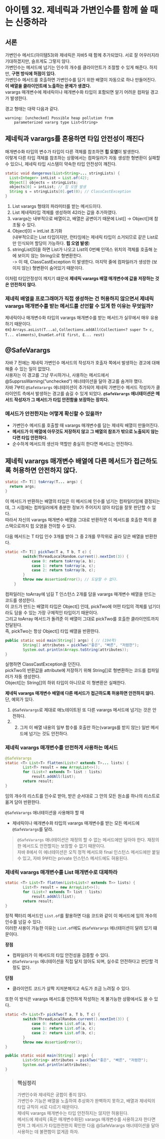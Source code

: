 # 아이템 32. 제네릭과 가변인수를 함께 쓸 때는 신중하라

## 서론
가변인수 메서드(아이템53)와 제네릭은 자바5 때 함께 추가되었다. 서로 잘 어우러지라 기대하겠지만, 슬프게도 그렇지 않다.  
가변인수는 메서드에 넘기는 인수의 개수를 클라이언트가 조절할 수 있게 해준다. 하지만, **구현 방식에 허점이 있다.**  
가변인수 메서드를 호출하면 가변인수를 담기 위한 배열이 자동으로 하나 만들어진다. **이 배열을 클라이언트에 노출하는 문제가 생겼다.**  
varargs 매개변수에 제네릭이나 매개변수화 타입이 포함되면 알기 어려운 컴파일 경고가 발생한다.  

경고 형태는 대략 다음과 같다.
```
warning: [unchecked] Possible heap pollution from
    parameterized vararg type List<String>
```

## 제네릭과 varargs를 혼용하면 타입 안전성이 깨진다
매개변수화 타입의 변수가 타입이 다른 객체를 참조하면 **힙 오염**이 발생한다.  
이렇게 다른 타입 객체를 참조하는 상황에서는 컴파일러가 자동 생성한 형변환이 실패할 수 있으니, 제네릭 타입 시스템이 약속한 타입 안전성이 꺠진다.

```Java
static void dangerous(List<String>... stringLists) {
  List<Integer> intList = List.of(42);
  Object[] objects = stringLists;
  objects[0] = intList; // 힙 오염 발생
  String s = stringLists[0].get(0); // ClassCastException
}
```
1. List varargs 형태의 파라미터를 받는 메서드이다.
2. List 제네릭타입 객체를 생성하여 42라는 값을 추가하였다.
3. varargs는 내부적으로 배열이고, 배열은 공변이기 때문에 List[] -> Object[]에 참조될 수 있다.
4. Object[0] = intList 초기화  
   (내부적으로는 List 타입이지만, 런타임에는 제네릭 타입이 소거되므로 같은 List로만 인식되어 할당이 가능하다. **힙 오염 발생**)
5. stringList[0]을 하면 List가 나오고 List의 0번째 인덱스 위치의 객체를 호출해 눈에 보이지 않는 String으로 형변환한다.  
-> 이 때, ClassCastException 이 발생한다. 마지막 줄에 컴파일러가 생성한 (보이지 않는) 형변환이 숨어있기 때문이다.  

이처럼 타입안정성이 깨지기 떄문에 **제네릭 varargs 배열 매개변수에 값을 저장하는 것은 안전하지 않다.**

### 제네릭 배열을 프로그래머가 직접 생성하는 건 허용하지 않으면서 제네릭 varargs 매개변수를 받는 메서드를 선언할 수 있게 한 이유는 무엇일까?
제네릭이나 매개변수화 타입의 varargs 매개변수를 받는 메서드가 실무에서 매우 유용하기 때문이다.  
ex) `Arrays.asList(T...a)`, `Collections.addAll(Collection<? super T> c, T... elements)`, `EnumSet.of(E first, E... rest)`

## @SafeVarargs
자바 7 전에는 제네릭 가변인수 메서드의 작성자가 호출자 쪽에서 발생하는 경고에 대해 해줄 수 있는 일이 없었다.    
사용자는 이 경고를 그냥 무시하거나, 사용하는 메서드에서 @SupprssWarning(“unchecked”) 애너테이션을 달아 경고를 숨겨야 했다.  
자바 7부터 `@SafeVarargs` 에너테이션이 추가되어 제네릭 가변인수 메서드 작성자가 클라이언트 측에서 발생하는 경고를 숨길 수 있게 되었다.
**`@SafeVarargs` 에너테이션은 메서드 작성자가 그 메서드가 타입 안전함을 보장하는 장치다.**

### 메서드가 안전한지는 어떻게 확신할 수 있을까? 
- 가변인수 메서드를 호출할 때 varargs 매개변수를 담는 제네릭 배열이 만들어진다.  
- **메서드가 이 배열에 아무것도 저장하지 않고 그 배열의 참조가 밖으로 노출되지 않는다면 타입 안전하다.**  
- 순수하게 메서드의 생산자 역할만 충실히 한다면 메서드는 안전하다.

## 제네릭 varargs 매개변수 배열에 다른 메서드가 접근하도록 허용하면 안전하지 않다.
```Java
static <T> T[] toArray(T... args) {
  return args;
}
```
이 메서드가 반환하는 배열의 타입은 이 메서드에 인수를 넘기는 컴파일타임에 결정되는데, 그 시점에는 컴파일러에게 충분한 정보가 주어지지 않아 타입을 잘못 판단할 수 있다.  
따라서 자신의 varargs 매개변수 배열을 그대로 반환하면 이 메서드를 호출한 쪽의 콜스택으로까지 힙 오염을 전이할 수 있다.  

다음 메서드는 T 타입 인수 3개를 받아 그 중 2개를 무작위로 골라 담은 배열을 반환한다.
```Java
static <T> T[] pickTwo(T a, T b, T c) {
        switch(ThreadLocalRandom.current().nextInt(3)) {
            case 0: return toArray(a, b);
            case 1: return toArray(a, c);
            case 2: return toArray(b, c);
        }
        throw new AssertionError(); // 도달할 수 없다.
    }
```
컴파일러는 toArray에 넘길 T 인스턴스 2개를 담을 varargs 매개변수 배열을 만드는 코드를 생성한다.  
이 코드가 만드는 배열의 타입은 Object[] 인데, pickTwo에 어떤 타입의 객체를 넘기더라도 담을 수 있는 가장 구체적인 타입이기 때문이다.  
그리고 toArray 메서드가 돌려준 이 배열이 그대로 pickTwo를 호출한 클라이언트까지 전달된다.  
즉, pickTwo는 항상 Object[] 타입 배열을 반환한다.

```Java
public static void main(String[] args) { // (194쪽)
        String[] attributes = pickTwo("좋은", "빠른", "저렴한");
        System.out.println(Arrays.toString(attributes));
}
```
실행하면 ClassCastException을 던진다.  
pickTwo의 반환값을 attribute에 저장하기 위해 String[]로 형변환하는 코드를 컴파일러가 자동 생성한다.  
Object[]는 String[]의 하위 타입이 아니므로 이 형변환은 실패한다.

**제네릭 varargs 매개변수 배열에 다른 메서드가 접근하도록 허용하면 안전하지 않다.**
단, 예외가 있다.
1. `@SafeVarargs`로 제대로 애노테이트된 또 다른 varargs 메서드에 넘기는 것은 안전하다.
2. 2. 그저 이 배열 내용의 일부 함수를 호출만 하는(varargs를 받지 않는) 일반 메서드에 넘기는 것도 안전하다.

### 제네릭 varargs 매개변수를 안전하게 사용하는 메서드
```Java
@SafeVarargs
static <T> List<T> flatten(List<? extends T>... lists) {
        List<T> result = new ArrayList<>();
        for (List<? extends T> list : lists)
            result.addAll(list);
        return result;
}
``` 
임의 개수의 리스트를 인수로 받아, 받은 순서대로 그 안의 모든 원소를 하나의 리스트로 옮겨 담아 반환한다.

`@SafeVarargs` 애너테이션을 사용해야 할 때
- 제네릭이나 매개변수화 타입의 varargs 매개변수를 받는 모든 메서드에 `@SafeVarargs`를 달라.

> `@SafeVarargs` 애너테이션은 재정의 할 수 없는 메서드에만 달아야 한다. 재정의한 메서드도 안전할지는 보장할 수 없기 때문이다.  
> 자바 8에서 이 에너테이션은 오직 정적 메서드와 final 인스턴스 메서드에만 붙일 수 있고, 자바 9부터는 private 인스턴스 메서드에도 혀용된다.

### 제네릭 varargs 매개변수를 List 매개변수로 대체하라
```Java
static <T> List<T> flatten(List<List<? extends T>> lists) {
        List<T> result = new ArrayList<>();
        for (List<? extends T> list : lists)
            result.addAll(list);
        return result;
}
```    
정적 팩터리 메서드인 `List.of`를 활용하면 다음 코드와 같이 이 메서드에 임의 개수의 인수를 넘길 수 있다.  
이러한 사용이 가능한 이유는 `List.of`에도 `@SafeVarargs` 에너테이션이 달려 있기 떄문이다.

**장점**
- 컴파일러가 이 메서드의 타입 안전성을 검증할 수 있다.
- `@SafeVarargs` 에너테이션을 직접 달지 않아도 되며, 실수로 안전하다고 판단할 걱정도 없다.

**단점**
- 클라이언트 코드가 살짝 지저분해지고 속도가 조금 느려질 수 있다.


또한 이 방식은 varargs 메서드를 안전하게 작성하는 게 불가능한 상황에서도 쓸 수 있다.  
```Java
static <T> List<T> pickTwo(T a, T b, T c) {
        switch(ThreadLocalRandom.current().nextInt(3)) {
            case 0: return List.of(a, b);
            case 1: return List.of(a, c);
            case 2: return List.of(b, c);
        }
        throw new AssertionError();
}

public static void main(String[] args) {
        List<String> attributes = pickTwo("좋은", "빠른", "저렴한");
        System.out.println(attributes);
}
```    

> ### 핵심정리
> 가변인수와 제네릭은 궁합이 좋지 않다.  
> 가변인수 기능은 배열을 노출하여 추상화가 완벽하지 못하고, 배열과 제네릭의 타입 규칙이 서로 다르기 때문이다.  
> 제네릭 varargs 매개변수는 타입 안전하지는 않지만 허용된다.  
> 메서드에 제네릭 (혹은 매개변수화된) varargs 매개변수를 사용하고자 한다면 먼저 그 메서드가 타입한전한지 확인한 다음 @SafeVarargs 애너테이션을 달아 사용하는 데 불편함이 없게끔 하자.  



